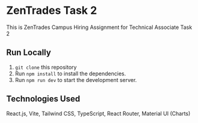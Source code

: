 # ZenTrades Task 2

This is ZenTrades Campus Hiring Assignment for Technical Associate Task 2

## Run Locally

1. `git clone` this repository
2. Run `npm install` to install the dependencies.
3. Run `npm run dev` to start the development server.

## Technologies Used

React.js, Vite, Tailwind CSS, TypeScript, React Router, Material UI (Charts)